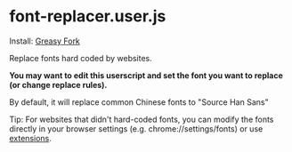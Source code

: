 # font-replacer.user.js

Install: [Greasy Fork](https://greasyfork.org/scripts/437944-font-replacer)

Replace fonts hard coded by websites.

**You may want to edit this userscript and set the font you want to replace (or change replace rules).**

By default, it will replace common Chinese fonts to "Source Han Sans"

Tip: For websites that didn't hard-coded fonts, you can modify the fonts directly in your browser settings (e.g. chrome://settings/fonts) or use [extensions](https://chrome.google.com/webstore/detail/advanced-font-settings/caclkomlalccbpcdllchkeecicepbmbm).
